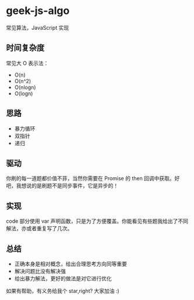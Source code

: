 # geek-js-algo

常见算法，JavaScript 实现

## 时间复杂度

常见大 O 表示法：

- O(n)
- O(n^2)
- O(nlogn)
- O(logn)

## 思路

- 暴力循环
- 双指针
- 递归

## 驱动

你刷的每一道题都价值不菲，当然你需要在 Promise 的 then 回调中获取。好吧，我想说的是刷题不是同步事件，它是异步的！

## 实现

code 部分使用 var 声明函数，只是为了方便覆盖。你能看见有些题我给出了不同解法，亦或者重复写了几次。

## 总结

- 正确本身是相对概念，给出合理思考方向同等重要
- 解决问题比没有解决强
- 给出暴力解法，更好的做法是对它进行优化

如果有帮助，有义务给我个 star,right? 大家加油 :)
